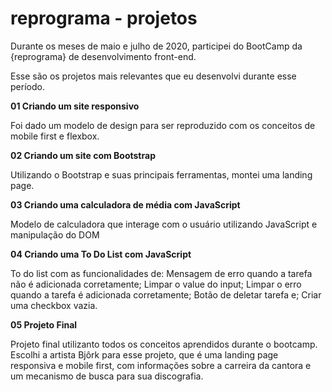 # reprograma - projetos
Durante os meses de maio e julho de 2020, participei do BootCamp da {reprograma} de desenvolvimento front-end.


Esse são os projetos mais relevantes que eu desenvolvi durante esse período.

<b>01 Criando um site responsivo</b>

  Foi dado um modelo de design para ser reproduzido com os conceitos de mobile first e flexbox. 
  
<b>02 Criando um site com Bootstrap</b>

  Utilizando o Bootstrap e suas principais ferramentas, montei uma landing page.
  
<b>03 Criando uma calculadora de média com JavaScript</b>

  Modelo de calculadora que interage com o usuário utilizando JavaScript e manipulação do DOM
  
<b>04 Criando uma To Do List com JavaScript</b>

  To do list com as funcionalidades de:
    Mensagem de erro quando a tarefa não é adicionada corretamente;
    Limpar o value do input;
    Limpar o erro quando a tarefa é adicionada corretamente;
    Botão de deletar tarefa e;
    Criar uma checkbox vazia.

<b>05 Projeto Final</b>

  Projeto final utilizanto todos os conceitos aprendidos durante o bootcamp. 
  Escolhi a artista Bjôrk para esse projeto, que é uma landing page responsiva e mobile first, com informações sobre a carreira da cantora e um mecanismo de busca para sua       discografia.
  
